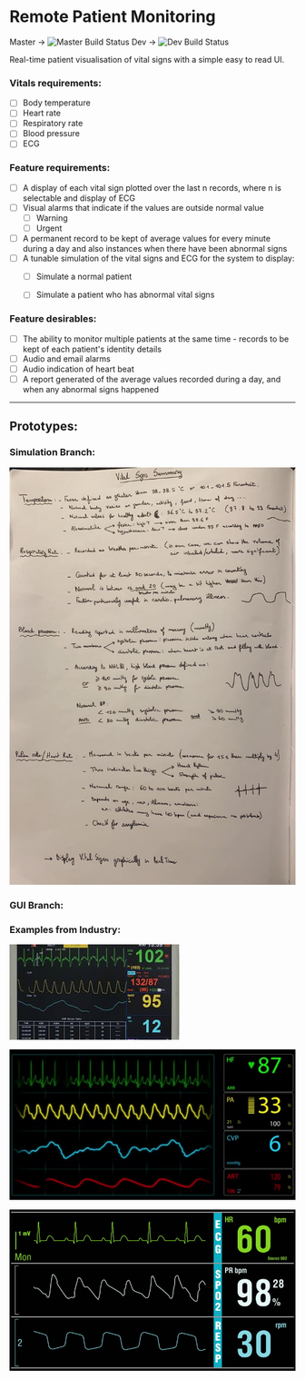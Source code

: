 # Remote Patient Monitoring

Master -> ![Master Build Status](https://travis-ci.com/Joearrowsmith/remote_patient_monitoring.svg?branch=master)
Dev -> ![Dev Build Status](https://travis-ci.com/Joearrowsmith/remote_patient_monitoring.svg?branch=dev)

Real-time patient visualisation of vital signs with a simple easy to read UI.

### Vitals requirements:

- [ ] Body temperature
- [ ] Heart rate
- [ ] Respiratory rate
- [ ] Blood pressure
- [ ] ECG

### Feature requirements:

- [ ] A display of each vital sign plotted over the last n records, where n is selectable and display of ECG
- [ ] Visual alarms that indicate if the values are outside normal value
  - [ ] Warning
  - [ ] Urgent
- [ ] A permanent record to be kept of average values for every minute during a day and also instances when there have been abnormal signs
- [ ] A tunable simulation of the vital signs and ECG for the system to display:
  - [ ] Simulate a normal patient
  - [ ] Simulate a patient who has abnormal vital signs
  
  
### Feature desirables:

- [ ] The ability to monitor multiple patients at the same time - records to be kept of each patient's identity details
- [ ] Audio and email alarms
- [ ] Audio indication of heart beat
- [ ] A report generated of the average values recorded during a day, and when any abnormal signs happened

---

## Prototypes:

### Simulation Branch:

![Simulation Working Document](misc/simulation_dev_summary.jpg)

### GUI Branch:


### Examples from Industry:

![Simulation Working Document](misc/ExampleOfGui_1.jpg)

![Simulation Working Document](misc/ExampleOfGui_2.jpg)

![Simulation Working Document](misc/ExampleOfGui_3.jpg)
